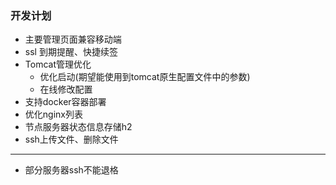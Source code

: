 ### 开发计划
 
* 主要管理页面兼容移动端
* ssl 到期提醒、快捷续签
* Tomcat管理优化
    * 优化启动(期望能使用到tomcat原生配置文件中的参数)
    * 在线修改配置
* 支持docker容器部署
* 优化nginx列表
* 节点服务器状态信息存储h2
* ssh上传文件、删除文件


--------------------

* 部分服务器ssh不能退格
   
